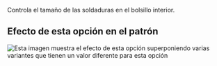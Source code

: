 Controla el tamaño de las soldaduras en el bolsillo interior.

## Efecto de esta opción en el patrón

![Esta imagen muestra el efecto de esta opción superponiendo varias variantes que tienen un valor diferente para esta opción](carlton_innerpocketweltheight_sample.svg "Efecto de esta opción en el patrón")
